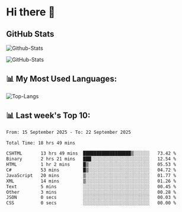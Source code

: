 # Hi there 👋

## GitHub Stats
![Github-Stats](https://github-readme-stats-sigma-five.vercel.app/api?username=ltorson&show_icons=true&theme=radical&count_private=true&show=reviews,discussions_started,discussions_answered,prs_merged,prs_merged_percentage)

![GitHub-Stats](https://github-readme-stats.vercel.app/api/wakatime?username=LeeTorson&theme=synthwave&size_weight=0.5&count_weight=0.5&title_color=36F9F6&langs_count=10&count_private=true)

## 📊 My Most Used Languages:
![Top-Langs](https://github-readme-stats-sigma-five.vercel.app/api/top-langs/?username=LTorson&layout=compact&langs_count=10)


## 📊 Last week's Top 10:
<!--START_SECTION:waka-->

```txt
From: 15 September 2025 - To: 22 September 2025

Total Time: 18 hrs 49 mins

CSHTML       13 hrs 49 mins  ██████████████████▒░░░░░░   73.42 %
Binary       2 hrs 21 mins   ███░░░░░░░░░░░░░░░░░░░░░░   12.54 %
HTML         1 hr 2 mins     █▒░░░░░░░░░░░░░░░░░░░░░░░   05.53 %
C#           53 mins         █▒░░░░░░░░░░░░░░░░░░░░░░░   04.72 %
JavaScript   20 mins         ▒░░░░░░░░░░░░░░░░░░░░░░░░   01.77 %
XML          14 mins         ▒░░░░░░░░░░░░░░░░░░░░░░░░   01.26 %
Text         5 mins          ░░░░░░░░░░░░░░░░░░░░░░░░░   00.45 %
Other        3 mins          ░░░░░░░░░░░░░░░░░░░░░░░░░   00.28 %
JSON         0 secs          ░░░░░░░░░░░░░░░░░░░░░░░░░   00.03 %
CSS          0 secs          ░░░░░░░░░░░░░░░░░░░░░░░░░   00.00 %
```

<!--END_SECTION:waka-->
